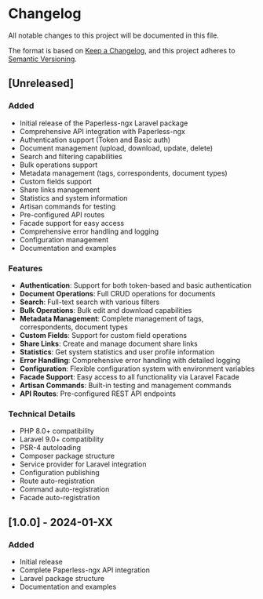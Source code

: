 # Changelog

All notable changes to this project will be documented in this file.

The format is based on [Keep a Changelog](https://keepachangelog.com/en/1.0.0/),
and this project adheres to [Semantic Versioning](https://semver.org/spec/v2.0.0.html).

## [Unreleased]

### Added
- Initial release of the Paperless-ngx Laravel package
- Comprehensive API integration with Paperless-ngx
- Authentication support (Token and Basic auth)
- Document management (upload, download, update, delete)
- Search and filtering capabilities
- Bulk operations support
- Metadata management (tags, correspondents, document types)
- Custom fields support
- Share links management
- Statistics and system information
- Artisan commands for testing
- Pre-configured API routes
- Facade support for easy access
- Comprehensive error handling and logging
- Configuration management
- Documentation and examples

### Features
- **Authentication**: Support for both token-based and basic authentication
- **Document Operations**: Full CRUD operations for documents
- **Search**: Full-text search with various filters
- **Bulk Operations**: Bulk edit and download capabilities
- **Metadata Management**: Complete management of tags, correspondents, document types
- **Custom Fields**: Support for custom field operations
- **Share Links**: Create and manage document share links
- **Statistics**: Get system statistics and user profile information
- **Error Handling**: Comprehensive error handling with detailed logging
- **Configuration**: Flexible configuration system with environment variables
- **Facade Support**: Easy access to all functionality via Laravel Facade
- **Artisan Commands**: Built-in testing and management commands
- **API Routes**: Pre-configured REST API endpoints

### Technical Details
- PHP 8.0+ compatibility
- Laravel 9.0+ compatibility
- PSR-4 autoloading
- Composer package structure
- Service provider for Laravel integration
- Configuration publishing
- Route auto-registration
- Command auto-registration
- Facade auto-registration

## [1.0.0] - 2024-01-XX

### Added
- Initial release
- Complete Paperless-ngx API integration
- Laravel package structure
- Documentation and examples
